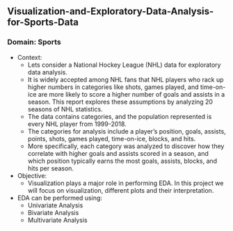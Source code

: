 ## Visualization-and-Exploratory-Data-Analysis-for-Sports-Data
### Domain: Sports
- Context:
   - Lets consider a National Hockey League (NHL) data for exploratory data analysis.
   - It is widely accepted among NHL fans that NHL players who rack up higher numbers in categories like shots, games played, and time-on-ice are more likely to score a higher 
     number of goals and assists in a season. This report explores these assumptions by analyzing 20 seasons of NHL statistics.
   - The data contains categories, and the population represented is every NHL player from 1999-2018.
   - The categories for analysis include a player’s position, goals, assists, points, shots, games played, time-on-ice, blocks, and hits.
   - More specifically, each category was analyzed to discover how they correlate with higher goals and assists scored in a season, and which position typically earns the most goals, 
    assists, blocks, and hits per season.
- Objective:
   - Visualization plays a major role in performing EDA. In this project we will focus on visualization, different plots and their interpretation. 
- EDA can be performed using:
  - Univariate Analysis
  - Bivariate Analysis
  - Multivariate Analysis
